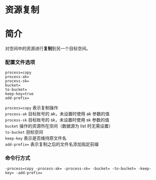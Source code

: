 # 资源复制

# 简介
对空间中的资源进行**复制**到另一个目标空间。

### 配置文件选项
```
process=copy
process-ak=
process-sk=
bucket=
to-bucket=
keep-key=true
add-prefix=
```
`process=copy` 表示复制操作  
`process-ak` 目标账号的 ak，未设置时使用 ak 参数的值  
`process-sk` 目标账号的 sk，未设置时使用 sk 参数的值  
`bucket` 操作的资源所在空间（数据源为 list 时无需设置）  
`to-bucket` 目标空间  
`keep-key` 表示是否维持原文件名  
`add-prefix=` 表示复制之后的文件名添加指定前缀  

### 命令行方式
```
-process=copy -process-ak= -process-sk= -bucket= -to-bucket= -keep-key= -add-prefix=
```
